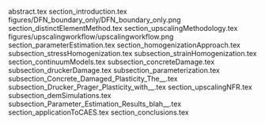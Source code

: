 abstract.tex
section_introduction.tex
figures/DFN_boundary_only/DFN_boundary_only.png
section_distinctElementMethod.tex
section_upscalingMethodology.tex
figures/upscalingworkflow/upscalingworkflow.png
section_parameterEstimation.tex
section_homogenizationApproach.tex
subsection_stressHomogenization.tex
subsection_strainHomogenization.tex
section_continuumModels.tex
subsection_concreteDamage.tex
subsection_druckerDamage.tex
subsection_parameterization.tex
subsection_Concrete_Damaged_Plasticity_The__.tex
subsection_Drucker_Prager_Plasticity_with__.tex
section_upscalingNFR.tex
subsection_demSimulations.tex
subsection_Parameter_Estimation_Results_blah__.tex
section_applicationToCAES.tex
section_conclusions.tex